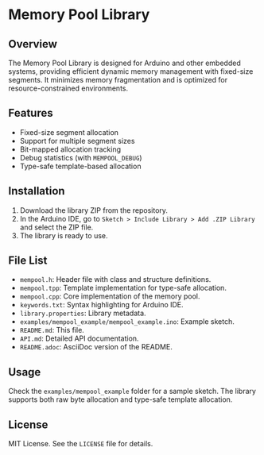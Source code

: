 # Memory Pool Library

## Overview

The Memory Pool Library is designed for Arduino and other embedded systems, providing efficient dynamic memory management with fixed-size segments. It minimizes memory fragmentation and is optimized for resource-constrained environments.

## Features

- Fixed-size segment allocation
- Support for multiple segment sizes
- Bit-mapped allocation tracking
- Debug statistics (with `MEMPOOL_DEBUG`)
- Type-safe template-based allocation

## Installation

1. Download the library ZIP from the repository.
2. In the Arduino IDE, go to `Sketch > Include Library > Add .ZIP Library` and select the ZIP file.
3. The library is ready to use.

## File List

- `mempool.h`: Header file with class and structure definitions.
- `mempool.tpp`: Template implementation for type-safe allocation.
- `mempool.cpp`: Core implementation of the memory pool.
- `keywords.txt`: Syntax highlighting for Arduino IDE.
- `library.properties`: Library metadata.
- `examples/mempool_example/mempool_example.ino`: Example sketch.
- `README.md`: This file.
- `API.md`: Detailed API documentation.
- `README.adoc`: AsciiDoc version of the README.

## Usage

Check the `examples/mempool_example` folder for a sample sketch. The library supports both raw byte allocation and type-safe template allocation.

## License

MIT License. See the `LICENSE` file for details.